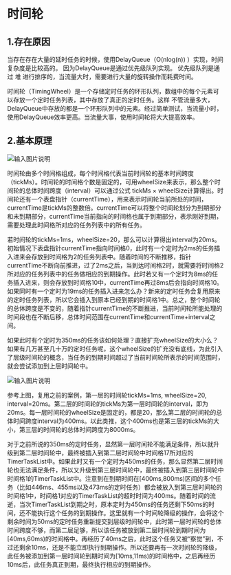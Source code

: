 # 时间轮

## 1.存在原因

当存在存在大量的延时任务的时候，使用DelayQueue（O(nlog(n)) ）实现，时间复杂度是比较高的。 因为DelayQueue是通过优先级队列实现。 优先级队列是通过 堆 进行排序的，当流量大时，需要进行大量的旋转操作而耗费时间。

时间轮（TimingWheel）是一个存储定时任务的环形队列，数组中的每个元素可以存放一个定时任务列表，其中存放了真正的定时任务。这样 不管流量多大，DelayQueue中存放的都是一个环形队列中的元素。经过简单测试，当流量小时，使用DelayQueue效率更高。当流量大事，使用时间轮将大大提高效率。

## 2.基本原理


![输入图片说明](https://images.gitee.com/uploads/images/2021/0320/201844_e674b99e_5311479.png "1616238058(1).png")


​	时间轮由多个时间格组成，每个时间格代表当前时间轮的基本时间跨度（tickMs）。时间轮的时间格个数是固定的，可用wheelSize来表示，那么整个时间轮的总体时间跨度（interval）可以通过公式 tickMs × wheelSize计算得出。时间轮还有一个表盘指针（currentTime），用来表示时间轮当前所处的时间，currentTime是tickMs的整数倍。currentTime可以将整个时间轮划分为到期部分和未到期部分，currentTime当前指向的时间格也属于到期部分，表示刚好到期，需要处理此时间格所对应的任务列表中的所有任务。

​	若时间轮的tickMs=1ms，wheelSize=20，那么可以计算得出interval为20ms。初始情况下表盘指针currentTime指向时间格0，此时有一个定时为2ms的任务插入进来会存放到时间格为2的任务列表中。随着时间的不断推移，指针currentTime不断向前推进，过了2ms之后，当到达时间格2时，就需要将时间格2所对应的任务列表中的任务做相应的到期操作。此时若又有一个定时为8ms的任务插入进来，则会存放到时间格10中，currentTime再过8ms后会指向时间格10。如果同时有一个定时为19ms的任务插入进来怎么办？新来的定时任务会复用原来的定时任务列表，所以它会插入到原本已经到期的时间格1中。总之，整个时间轮的总体跨度是不变的，随着指针currentTime的不断推进，当前时间轮所能处理的时间段也在不断后移，总体时间范围在currentTime和currentTime+interval之间。

​	如果此时有个定时为350ms的任务该如何处理？直接扩充wheelSize的大小么？如果有几万甚至几十万的定时任务呢，这个wheelSize的扩充没有底线，为此引入了层级时间轮的概念，当任务的到期时间超过了当前时间轮所表示的时间范围时，就会尝试添加到上层时间轮中。

![输入图片说明](https://images.gitee.com/uploads/images/2021/0320/201937_3f9eb574_5311479.png "1616238366(1).png")

参考上图，复用之前的案例，第一层的时间轮tickMs=1ms, wheelSize=20, interval=20ms。第二层的时间轮的tickMs为第一层时间轮的interval，即为20ms。每一层时间轮的wheelSize是固定的，都是20，那么第二层的时间轮的总体时间跨度interval为400ms。以此类推，这个400ms也是第三层的tickMs的大小，第三层的时间轮的总体时间跨度为8000ms。

对于之前所说的350ms的定时任务，显然第一层时间轮不能满足条件，所以就升级到第二层时间轮中，最终被插入到第二层时间轮中时间格17所对应的TimerTaskList中。如果此时又有一个定时为450ms的任务，那么显然第二层时间轮也无法满足条件，所以又升级到第三层时间轮中，最终被插入到第三层时间轮中时间格1的TimerTaskList中。注意到在到期时间在[400ms,800ms)区间的多个任务（比如446ms、455ms以及473ms的定时任务）都会被放入到第三层时间轮的时间格1中，时间格1对应的TimerTaskList的超时时间为400ms。随着时间的流逝，当次TimerTaskList到期之时，原本定时为450ms的任务还剩下50ms的时间，还不能执行这个任务的到期操作。这里就有一个时间轮降级的操作，会将这个剩余时间为50ms的定时任务重新提交到层级时间轮中，此时第一层时间轮的总体时间跨度不够，而第二层足够，所以该任务被放到第二层时间轮到期时间为[40ms,60ms)的时间格中。再经历了40ms之后，此时这个任务又被“察觉”到，不过还剩余10ms，还是不能立即执行到期操作。所以还要再有一次时间轮的降级，此任务被添加到第一层时间轮到期时间为[10ms,11ms)的时间格中，之后再经历10ms后，此任务真正到期，最终执行相应的到期操作。
